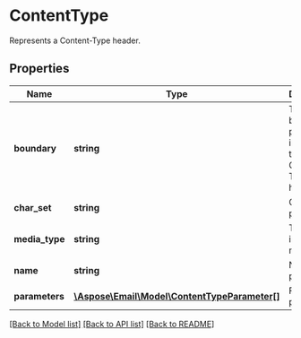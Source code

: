# ContentType

Represents a Content-Type header.

## Properties
Name | Type | Description | Notes
---- | ---- | ----------- | -----
**boundary** | **string** | The boundary parameter included in the Content-Type header. | [optional] 
**char_set** | **string** | CharSet parameter. | [optional] 
**media_type** | **string** | The internet media type. | [optional] 
**name** | **string** | Name parameter. | [optional] 
**parameters** | [**\Aspose\Email\Model\ContentTypeParameter[]**](ContentTypeParameter.md) | Full list of parameters | [optional] 




[[Back to Model list]](README.md#documentation-for-models) [[Back to API list]](README.md#documentation-for-api-endpoints) [[Back to README]](README.md)

